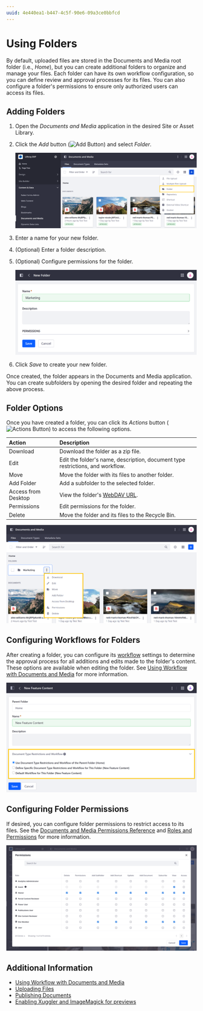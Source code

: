 ```yaml
---
uuid: 4e440ea1-b447-4c5f-90e6-09a3ce0bbfcd
---
```

# Using Folders

By default, uploaded files are stored in the Documents and Media root folder (i.e., *Home*), but you can create additional folders to organize and manage your files. Each folder can have its own workflow configuration, so you can define review and approval processes for its files. You can also configure a folder's permissions to ensure only authorized users can access its files.

## Adding Folders

1. Open the *Documents and Media* application in the desired Site or Asset Library.

1. Click the *Add* button (![Add Button](../../../images/icon-add.png)) and select *Folder*.

   ![Click on the Add button and select Folder.](./using-folders/images/01.png)

1. Enter a name for your new folder.

1. (Optional) Enter a folder description.

1. (Optional) Configure permissions for the folder.

   ![Enter a folder description and configure folder permissions.](./using-folders/images/02.png)

1. Click *Save* to create your new folder.

Once created, the folder appears in the Documents and Media application. You can create subfolders by opening the desired folder and repeating the above process.

## Folder Options

Once you have created a folder, you can click its *Actions* button (![Actions Button](../../../images/icon-actions.png)) to access the following options.

| Action | Description |
| :--- | :--- |
| Download | Download the folder as a zip file. |
| Edit | Edit the folder's name, description, document type restrictions, and workflow. |
| Move | Move the folder with its files to another folder. |
| Add Folder | Add a subfolder to the selected folder. |
| Access from Desktop | View the folder's [WebDAV URL](../publishing-and-sharing/accessing-documents-with-webdav.md). |
| Permissions | Edit permissions for the folder. |
| Delete | Move the folder and its files to the Recycle Bin. |

![Click the folder's actions button to access the following options.](./using-folders/images/03.png)

## Configuring Workflows for Folders

After creating a folder, you can configure its [workflow](../../../process-automation/workflow/introduction-to-workflow.md) settings to determine the approval process for all additions and edits made to the folder's content. These options are available when editing the folder. See [Using Workflow with Documents and Media](../publishing-and-sharing/using-workflow-with-documents-and-media.md) for more information.

![Configure workflows for individual folders.](./using-folders/images/04.png)

## Configuring Folder Permissions

If desired, you can configure folder permissions to restrict access to its files. See the [Documents and Media Permissions Reference](../publishing-and-sharing/managing-document-access/documents-and-media-permissions-reference.md) and [Roles and Permissions](../../../users-and-permissions/roles-and-permissions/understanding-roles-and-permissions.md) for more information.

![Configure folder permissions.](./using-folders/images/05.png)

## Additional Information

* [Using Workflow with Documents and Media](../publishing-and-sharing/using-workflow-with-documents-and-media.md)
* [Uploading Files](./uploading-files.md)
* [Publishing Documents](../publishing-and-sharing/publishing-documents.md)
* [Enabling Xuggler and ImageMagick for previews](../../../system-administration/using-the-server-administration-panel/configuring-external-services.md)
